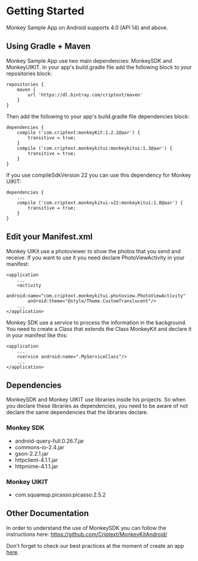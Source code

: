 # Getting Started

Monkey Sample App on Android supports 4.0 (API 14) and above.

## Using Gradle + Maven

Monkey Sample App use two main dependencies: MonkeySDK and MonkeyUIKIT. In your app's build.gradle file add the following block to your repositories block:
```
repositories { 
    maven {
        url 'https://dl.bintray.com/criptext/maven'
    } 
}
```

Then add the following to your app's build.gradle file dependencies block:
```
dependencies {
    compile ('com.criptext:monkeyKit:1.2.2@aar') {
        transitive = true;
    }
    compile ('com.criptext.monkeykitui:monkeykitui:1.3@aar') {
        transitive = true;
    }
}
```
If you use compileSdkVersion 22 you can use this dependency for Monkey UIKIT:
```
dependencies {
    ...
    compile ('com.criptext.monkeykitui-v22:monkeykitui:1.0@aar') {
        transitive = true;
    }
}
```
## Edit your Manifest.xml
Monkey UIKit use a photoviewer to show the photos that you send and receive. If you want to use it you need declare PhotoViewActivity in your manifest:
```
<application
    ...
    <activity
        android:name="com.criptext.monkeykitui.photoview.PhotoViewActivity"
        android:theme="@style/Theme.CustomTranslucent"/>
    ...
</application>
```
Monkey SDK use a service to process the information in the background. You need to create a Class that extends the Class MonkeyKit and declare it in your manifest like this:
```
<application
    ...
    <service android:name=".MyServiceClass"/>
    ...
</application>
```
## Dependencies
MonkeySDK and Monkey UIKIT use libraries inside his projects. So when you declare these libraries as dependencies, you need to be aware of not declare the same dependencies that the libraries declare.
### Monkey SDK
- android-query-full.0.26.7.jar
- commons-io-2.4.jar
- gson-2.2.1.jar
- httpclient-4.1.1.jar
- httpmime-4.1.1.jar 

### Monkey UIKIT
- com.squareup.picasso:picasso:2.5.2

## Other Documentation
In order to understand the use of MonkeySDK you can follow the instructions here:
https://github.com/Criptext/MonkeyKitAndroid/

Don't forget to check our best practices at the moment of create an app [here](https://github.com/Criptext/MonkeyChat-Android/wiki/Best-practices-creating-your-app).
